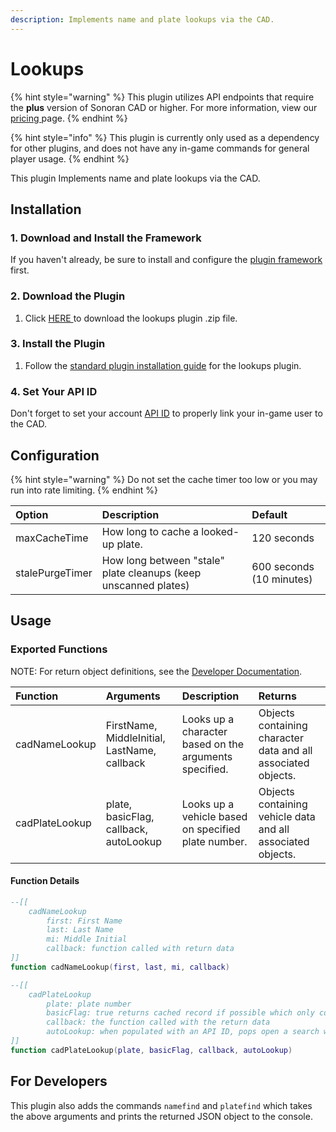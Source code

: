 ```yaml
---
description: Implements name and plate lookups via the CAD.
---
```


# Lookups

{% hint style="warning" %}
This plugin utilizes API endpoints that require the **plus** version of Sonoran CAD or higher. For more information, view our [pricing ](../../../pricing/faq/)page.
{% endhint %}

{% hint style="info" %}
This plugin is currently only used as a dependency for other plugins, and does not have any in-game commands for general player usage.
{% endhint %}

This plugin Implements name and plate lookups via the CAD.

## Installation

### 1. Download and Install the Framework

If you haven't already, be sure to install and configure the [plugin framework](../framework-installation.md) first.

### 2. Download the Plugin

1. Click [HERE ](https://github.com/Sonoran-Software/sonoran_lookups/releases)to download the lookups plugin .zip file.

### 3. Install the Plugin

1. Follow the [standard plugin installation guide](../plugin-installation.md) for the lookups plugin.

### 4. Set Your API ID

Don't forget to set your account [API ID](../../../sonoran-cad/api-integration/getting-started/setting-your-api-id.md) to properly link your in-game user to the CAD.

## Configuration

{% hint style="warning" %}
Do not set the cache timer too low or you may run into rate limiting.
{% endhint %}

| Option | Description | Default |
| :--- | :--- | :--- |
| maxCacheTime | How long to cache a looked-up plate. | 120 seconds |
| stalePurgeTimer | How long between "stale" plate cleanups \(keep unscanned plates\) | 600 seconds \(10 minutes\) |

## Usage

### Exported Functions

NOTE: For return object definitions, see the [Developer Documentation](https://info.sonorancad.com/sonoran-cad/api-integration/api-endpoints/lookup-name-or-plate).

| Function | Arguments | Description | Returns |
| :--- | :--- | :--- | :--- |
| cadNameLookup | FirstName, MiddleInitial, LastName, callback | Looks up a character based on the arguments specified. | Objects containing character data and all associated objects. |
| cadPlateLookup | plate, basicFlag, callback, autoLookup | Looks up a vehicle based on specified plate number. | Objects containing vehicle data and all associated objects. |

#### Function Details

```lua
--[[
    cadNameLookup
        first: First Name
        last: Last Name
        mi: Middle Initial
        callback: function called with return data
]]
function cadNameLookup(first, last, mi, callback)

--[[
    cadPlateLookup
        plate: plate number
        basicFlag: true returns cached record if possible which only contains vehicleRegistrations object, false calls the API
        callback: the function called with the return data
        autoLookup: when populated with an API ID, pops open a search window on the officer's CAD (optional)
]]
function cadPlateLookup(plate, basicFlag, callback, autoLookup)
```

## For Developers

This plugin also adds the commands `namefind` and `platefind` which takes the above arguments and prints the returned JSON object to the console.

